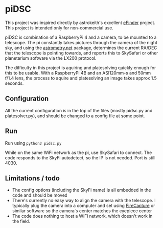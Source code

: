 # piDSC

This project was inspired directly by astrokeith's excellent [eFinder](https://astrokeith.com/equipment/efinder/) project. This project is intended only for non-commercial use.

piDSC is combination of a RaspberryPi 4 and a camera, to be mounted to a telescope. The pi constantly takes pictures through the camera of the night sky, and using the [astrometry.net](http://astrometry.net/doc/readme.html) package, determines the current RA/DEC that the telescope is pointing towards, and reports this to SkySafari or other planetarium software via the LX200 protocol.

The difficulty in this project is aquiring and platesolving quickly enough for this to be usable. With a RaspberryPi 4B and an ASI120mm-s and 50mm f/1.4 lens, the process to aquire and platesolving an image takes approx 1.5 seconds.

## Configuration

All the current configuration is in the top of the files (mostly pidsc.py and platesolver.py), and should be changed to a config file at some point.

## Run

Run using `python3 pidsc.py`

While on the same WiFi network as the pi, use SkySafari to connect. The code responds to the SkyFi autodetect, so the IP is not needed. Port is still 4030.


## Limitations / todo

* The config options (including the SkyFi name) is all embedded in the code and should be moved
* There's currently no easy way to align the camera with the telescope. I typically plug the camera into a computer and set using [FireCapture](http://www.firecapture.de/) or similar software so the camera's center matches the eyepiece center
* The code does nothing to host a WiFi network, which doesn't work in the field.

